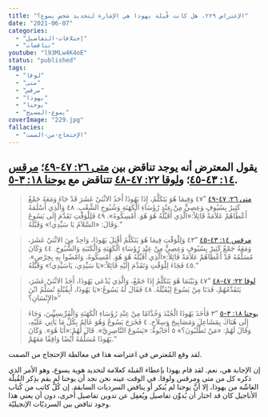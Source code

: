 ```yaml
---
title: "الإعتراض ٢٢٩، هل كانت قُبلة يهوذا هي الإشارة لتحديد شخص يسوع؟"
date: "2021-06-07"
categories:
  - "إختلافات-التفاصيل"
  - "تناقضات"
youtube: "l93MLw4K4oE"
status: "published"
tags:
  - "لوقا"
  - "متى"
  - "مرقس"
  - "يهوذا"
  - "يوحنا"
  - "يسوع-المسيح"
coverImage: "229.jpg"
fallacies:
  - "الإحتجاج-من-الصمت"
---
```


## **يقول المعترض أنه يوجد تناقض بين [متى ٢٦: ٤٧-٤٩](https://my.bible.com/bible/101/MAT.26.47-49)؛ [مرقس ١٤: ٤٣-٤٥](https://my.bible.com/bible/101/MRK.14.43-45)؛ و[لوقا ٢٢: ٤٧-٤٨](https://my.bible.com/bible/101/LUK.22.47-48) تتناقض مع [يوحنا ١٨: ٣-٥](https://my.bible.com/bible/101/JHN.18.3-5).**

> [متى ٢٦: ٤٧-٤٩](https://my.bible.com/bible/101/MAT.26.47-49) ”٤٧ وَفِيمَا هُوَ يَتَكَلَّمُ، إِذَا يَهُوذَا أَحَدُ الاثْنَيْ عَشَرَ قَدْ جَاءَ وَمَعَهُ جَمْعٌ كَثِيرٌ بِسُيُوفٍ وَعِصِيٍّ مِنْ عِنْدِ رُؤَسَاءِ الْكَهَنَةِ وَشُيُوخِ الشَّعْبِ. ٤٨ وَالَّذِي أَسْلَمَهُ أَعْطَاهُمْ عَلاَمَةً قَائِلاً:«الَّذِي أُقَبِّلُهُ هُوَ هُوَ. أَمْسِكُوهُ». ٤٩ فَلِلْوَقْتِ تَقَدَّمَ إِلَى يَسُوعَ وَقَالَ: «السَّلاَمُ يَا سَيِّدِي!» وَقَبَّلَهُ.“

> [مرقس ١٤: ٤٣-٤٥](https://my.bible.com/bible/101/MRK.14.43-45) ”٤٣ وَلِلْوَقْتِ فِيمَا هُوَ يَتَكَلَّمُ أَقْبَلَ يَهُوذَا، وَاحِدٌ مِنَ الاثْنَيْ عَشَرَ، وَمَعَهُ جَمْعٌ كَثِيرٌ بِسُيُوفٍ وَعِصِيٍّ مِنْ عِنْدِ رُؤَسَاءِ الْكَهَنَةِ وَالْكَتَبَةِ وَالشُّيُوخِ. ٤٤ وَكَانَ مُسَلِّمُهُ قَدْ أَعْطَاهُمْ عَلاَمَةً قَائِلاً:«الَّذِي أُقَبِّلُهُ هُوَ هُوَ. أَمْسِكُوهُ، وَامْضُوا بِهِ بِحِرْصٍ». ٤٥ فَجَاءَ لِلْوَقْتِ وَتَقَدَّمَ إِلَيْهِ قَائِلاً:«يَا سَيِّدِي، يَاسَيِّدِي!» وَقَبَّلَهُ.“

> [لوقا ٢٢: ٤٧-٤٨](https://my.bible.com/bible/101/LUK.22.47-48) ”٤٧ وَبَيْنَمَا هُوَ يَتَكَلَّمُ إِذَا جَمْعٌ، وَالَّذِي يُدْعَى يَهُوذَا، أَحَدُ الاثْنَيْ عَشَرَ، يَتَقَدَّمُهُمْ، فَدَنَا مِنْ يَسُوعَ لِيُقَبِّلَهُ. ٤٨ فَقَالَ لَهُ يَسُوعُ:«يَا يَهُوذَا، أَبِقُبْلَةٍ تُسَلِّمُ ابْنَ الإِنْسَانِ؟»“

> [يوحنا ١٨: ٣-٥](https://my.bible.com/bible/101/JHN.18.3-5) ”٣ فَأَخَذَ يَهُوذَا الْجُنْدَ وَخُدَّامًا مِنْ عِنْدِ رُؤَسَاءِ الْكَهَنَةِ وَالْفَرِّيسِيِّينَ، وَجَاءَ إِلَى هُنَاكَ بِمَشَاعِلَ وَمَصَابِيحَ وَسِلاَحٍ. ٤ فَخَرَجَ يَسُوعُ وَهُوَ عَالِمٌ بِكُلِّ مَا يَأْتِي عَلَيْهِ، وَقَالَ لَهُمْ: «مَنْ تَطْلُبُونَ؟» ٥ أَجَابُوهُ: «يَسُوعَ النَّاصِرِيَّ». قَالَ لَهُمْ:«أَنَا هُوَ». وَكَانَ يَهُوذَا مُسَلِّمُهُ أَيْضًا وَاقِفًا مَعَهُمْ.“

لقد وقع المُعترض في اعتراضه هذا في مغالطة الإحتجاج من الصمت.

إن الإجابة هي، نعم. لقد قام يهوذا بإعطاء القبلة كعلامة لتحديد هوية يسوع، وهو الأمر الذي ذكره كل من متى ومرقس ولوقا. في الوقت عينه نحن نجد أن يوحنا لم يقم بذِكر القُبلّة الغاشّة من يهوذا، إلا أنَّ يوحنا لم يُنكر أو يناقض السرديات السابقة. إن كُلَّ كاتب من كُتاب الأناجيل كان قد اختار أن يُدوِّن تفاصيل ويُغفِل عن تدوين تفاصيل أُخرى، دون أن يعني هذا وجود تناقض بين السرديّات الإنجيليّة.
